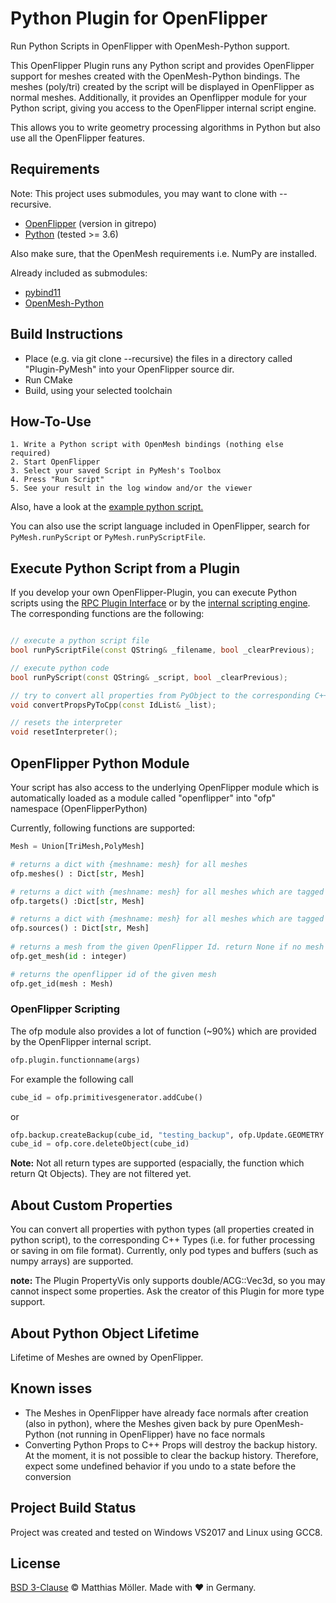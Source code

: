 # Python Plugin for OpenFlipper

Run Python Scripts in OpenFlipper with OpenMesh-Python support.

This OpenFlipper Plugin runs any Python script and provides OpenFlipper support for meshes
created with the OpenMesh-Python bindings. 
The meshes (poly/tri) created by the script will be displayed in OpenFlipper as normal meshes.
Additionally, it provides an Openflipper module for your Python script, giving you access
to the OpenFlipper internal script engine.

This allows you to write geometry processing algorithms in Python
but also use all the OpenFlipper features.

## Requirements

Note: This project uses submodules, you may want to clone with --recursive.

- [OpenFlipper](https://www.openflipper.org) (version in gitrepo)
- [Python](https://www.python.org) (tested >= 3.6)

Also make sure, that the OpenMesh requirements i.e. NumPy are installed.

Already included as submodules:

- [pybind11](https://github.com/pybind/pybind11)
- [OpenMesh-Python](https://www.graphics.rwth-aachen.de:9000/OpenMesh/openmesh-python)


## Build Instructions

- Place (e.g. via git clone --recursive) the files in a directory called "Plugin-PyMesh" into your OpenFlipper source dir.
- Run CMake
- Build, using your selected toolchain

## How-To-Use

    1. Write a Python script with OpenMesh bindings (nothing else required)
    2. Start OpenFlipper
    3. Select your saved Script in PyMesh's Toolbox
    4. Press "Run Script"
    5. See your result in the log window and/or the viewer

Also, have a look at the [example python script.](./python_example_script.py)

You can also use the script language included in OpenFlipper, search for
`PyMesh.runPyScript` or `PyMesh.runPyScriptFile`.

## Execute Python Script from a Plugin

If you develop your own OpenFlipper-Plugin, you can execute Python scripts using the [RPC Plugin Interface](http://openflipper.org/Documentation/latest/a00087.html) or by the [internal scripting engine](http://openflipper.org/Documentation/latest/a00119.html).
The corresponding functions are the following:

```cpp

// execute a python script file
bool runPyScriptFile(const QString& _filename, bool _clearPrevious);

// execute python code
bool runPyScript(const QString& _script, bool _clearPrevious);

// try to convert all properties from PyObject to the corresponding C++ type
void convertPropsPyToCpp(const IdList& _list);

// resets the interpreter
void resetInterpreter();

```


## OpenFlipper Python Module

Your script has also access to the underlying OpenFlipper module which is automatically
loaded as a module called "openflipper" into "ofp" namespace (OpenFlipperPython)

Currently, following functions are supported:

```python
Mesh = Union[TriMesh,PolyMesh]

# returns a dict with {meshname: mesh} for all meshes
ofp.meshes() : Dict[str, Mesh]

# returns a dict with {meshname: mesh} for all meshes which are tagged as targets
ofp.targets() :Dict[str, Mesh]

# returns a dict with {meshname: mesh} for all meshes which are tagged as sources
ofp.sources() : Dict[str, Mesh]
 
# returns a mesh from the given OpenFlipper Id. return None if no mesh with such an id was found
ofp.get_mesh(id : integer)

# returns the openflipper id of the given mesh
ofp.get_id(mesh : Mesh)

```

### OpenFlipper Scripting

The ofp module also provides a lot of function (~90%) which are provided by the OpenFlipper internal script.

```python
ofp.plugin.functionname(args)
```
For example the following call
```python
cube_id = ofp.primitivesgenerator.addCube()
```
or

```python
ofp.backup.createBackup(cube_id, "testing_backup", ofp.Update.GEOMETRY | ofp.Update.TOPOLOGY)
cube_id = ofp.core.deleteObject(cube_id)
```

__Note:__ Not all return types are supported (espacially, the function which return Qt Objects). They are not filtered yet.


## About Custom Properties

You can convert all properties with python types (all properties created in python script), to the corresponding C++ Types (i.e. for futher processing or saving in om file format).
Currently, only pod types and buffers (such as numpy arrays) are supported.

__note:__ The Plugin PropertyVis only supports double/ACG::Vec3d, so you may cannot inspect some properties. Ask the creator of this Plugin for more type support.
 
## About Python Object Lifetime

Lifetime of Meshes are owned by OpenFlipper.

## Known isses

- The Meshes in OpenFlipper have already face normals after creation (also in python), where the Meshes given back by pure OpenMesh-Python (not running in OpenFlipper) have no face normals
- Converting Python Props to C++ Props will destroy the backup history. At the moment, it is not possible to clear the backup history. Therefore, expect some undefined behavior if you undo to a state before the conversion

## Project Build Status
Project was created and tested on Windows VS2017 and Linux using GCC8.

## License
[BSD 3-Clause](./LICENSE) © Matthias Möller. Made with ♥ in Germany.
